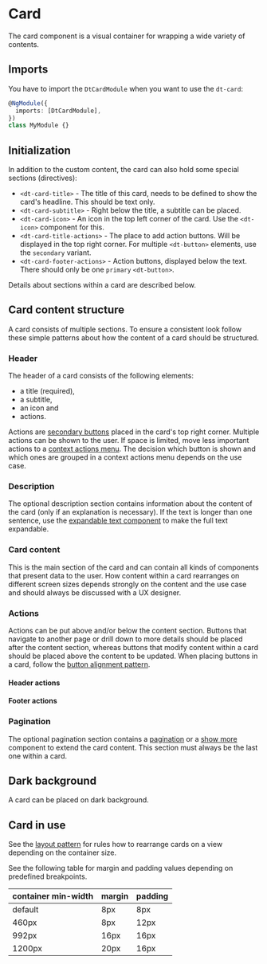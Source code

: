 # Card

<!-- styling to change background color of component demos -->
<style>
.component-demo__demo {
  background-color: #f8f8f8;
}
</style>

The card component is a visual container for wrapping a wide variety of
contents.

<ba-live-example name="DtExampleCardDefault"></ba-live-example>

## Imports

You have to import the `DtCardModule` when you want to use the `dt-card`:

```typescript
@NgModule({
  imports: [DtCardModule],
})
class MyModule {}
```

## Initialization

In addition to the custom content, the card can also hold some special sections
(directives):

- `<dt-card-title>` - The title of this card, needs to be defined to show the
  card's headline. This should be text only.
- `<dt-card-subtitle>` - Right below the title, a subtitle can be placed.
- `<dt-card-icon>` - An icon in the top left corner of the card. Use the
  `<dt-icon>` component for this.
- `<dt-card-title-actions>` - The place to add action buttons. Will be displayed
  in the top right corner. For multiple `<dt-button>` elements, use the
  `secondary` variant.
- `<dt-card-footer-actions>` - Action buttons, displayed below the text. There
  should only be one `primary` `<dt-button>`.

Details about sections within a card are described below.

## Card content structure

A card consists of multiple sections. To ensure a consistent look follow these
simple patterns about how the content of a card should be structured.

### Header

The header of a card consists of the following elements:

- a title (required),
- a subtitle,
- an icon and
- actions.

Actions are [secondary buttons](/components/button) placed in the card's top
right corner. Multiple actions can be shown to the user. If space is limited,
move less important actions to a
[context actions menu](/components/context-dialog). The decision which button is
shown and which ones are grouped in a context actions menu depends on the use
case.

<ba-live-example name="DtExampleCardSubtitle"></ba-live-example>

<ba-live-example name="DtExampleCardIcon"></ba-live-example>

### Description

The optional description section contains information about the content of the
card (only if an explanation is necessary). If the text is longer than one
sentence, use the [expandable text component](/components/expandable-text) to
make the full text expandable.

### Card content

This is the main section of the card and can contain all kinds of components
that present data to the user. How content within a card rearranges on different
screen sizes depends strongly on the content and the use case and should always
be discussed with a UX designer.

### Actions

Actions can be put above and/or below the content section. Buttons that navigate
to another page or drill down to more details should be placed after the content
section, whereas buttons that modify content within a card should be placed
above the content to be updated. When placing buttons in a card, follow the
[button alignment pattern](/patterns/button-alignment).

#### Header actions

<ba-live-example name="DtExampleCardActionButtons"></ba-live-example>

#### Footer actions

<ba-live-example name="DtExampleCardFooterActions"></ba-live-example>

### Pagination

The optional pagination section contains a [pagination](/components/pagination)
or a [show more](/components/show-more) component to extend the card content.
This section must always be the last one within a card.

## Dark background

A card can be placed on dark background.

<ba-live-example name="DtExampleCardDark" themedark="true"></ba-live-example>

## Card in use

See the [layout pattern](/patterns/layout/#cards) for rules how to rearrange
cards on a view depending on the container size.

See the following table for margin and padding values depending on predefined
breakpoints.

| container min-width | margin | padding |
| :------------------ | :----- | :------ |
| default             | 8px    | 8px     |
| 460px               | 8px    | 12px    |
| 992px               | 16px   | 16px    |
| 1200px              | 20px   | 16px    |
